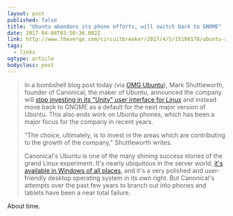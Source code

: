 ```yaml
---
layout: post 
published: false 
title: "Ubuntu abandons its phone efforts, will switch back to GNOME" 
date: 2017-04-08T03:50:36.082Z 
link: http://www.theverge.com/circuitbreaker/2017/4/5/15198178/ubuntu-abandons-phone-moves-back-to-gnome 
tags:
  - links
ogtype: article 
bodyclass: post 
---
```


> In a bombshell blog post today (via [OMG Ubuntu](http://www.omgubuntu.co.uk/2017/04/ubuntu-18-04-ship-gnome-desktop-not-unity)), Mark Shuttleworth, founder of Canonical, the maker of Ubuntu, announced the company will [stop investing in its "Unity" user interface for Linux](https://insights.ubuntu.com/2017/04/05/growing-ubuntu-for-cloud-and-iot-rather-than-phone-and-convergence/) and instead move back to GNOME as a default for the next major version of Ubuntu. This also ends work on Ubuntu phones, which has been a major focus for the company in recent years.
> 
> "The choice, ultimately, is to invest in the areas which are contributing to the growth of the company," Shuttleworth writes.
> 
> Canonical's Ubuntu is one of the many shining success stories of the grand Linux experiment. It's nearly ubiquitous in the server world, [it's available in Windows of all places](http://www.theverge.com/2016/3/30/11333522/microsoft-ubuntu-bash-windows-step-in-right-direction), and it's a very polished and user-friendly desktop operating system in its own right. But Canonical's attempts over the past few years to branch out into phones and tablets have been a near total failure.

About time.